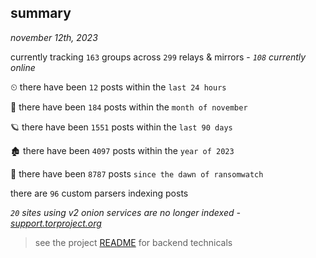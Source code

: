 
## summary
_november 12th, 2023_

currently tracking `163` groups across `299` relays & mirrors - _`108` currently online_

⏲ there have been `12` posts within the `last 24 hours`

🦈 there have been `184` posts within the `month of november`

🪐 there have been `1551` posts within the `last 90 days`

🏚 there have been `4097` posts within the `year of 2023`

🦕 there have been `8787` posts `since the dawn of ransomwatch`

there are `96` custom parsers indexing posts

_`20` sites using v2 onion services are no longer indexed - [support.torproject.org](https://support.torproject.org/onionservices/v2-deprecation/)_

> see the project [README](https://github.com/joshhighet/ransomwatch#ransomwatch--) for backend technicals
